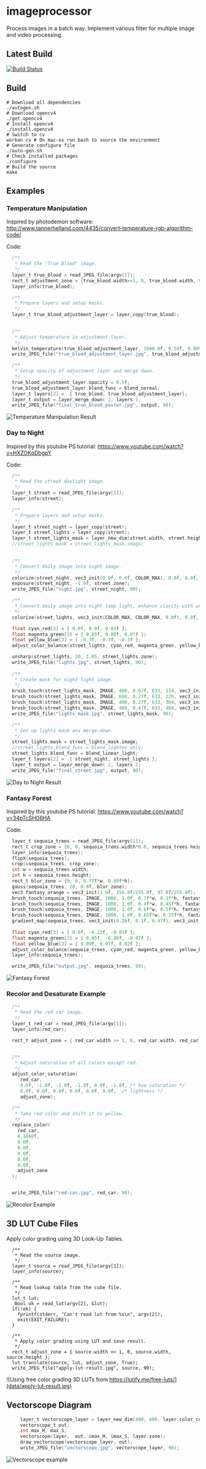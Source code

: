 # imageprocessor
Process images in a batch way. Implement various filter for multiple image and video processing.

## Latest Build

[![Build Status](https://travis-ci.com/mixaal/imageprocessor.svg?branch=master)](https://travis-ci.com/mixaal/imageprocessor)

## Build

```
# Download all dependencies
./autogen.sh 
# Download opencv4
./get.opencv4
# Install opencv4
./install.opencv4
# Switch to cv
workon cv # On mac-os run bash to source the environment
# Generate configure file
./auto-gen.sh
# Check installed packages
./configure
# Build the source
make
```

## Examples

### Temperature Manipulation

Inspired by photodemon software:
  http://www.tannerhelland.com/4435/convert-temperature-rgb-algorithm-code/

Code:
```c
  /**
   * Read the "True Blood" image.
   */
  layer_t true_blood = read_JPEG_file(argv[1]);
  rect_t adjustment_zone = {true_blood.width>>1, 0, true_blood.width, true_blood.height};
  layer_info(true_blood);

  /**
   * Prepare layers and setup masks.
   */
  layer_t true_blood_adjustment_layer = layer_copy(true_blood);
 

  /**
   * Adjust temperature in adjustment layer.
   */
  kelvin_temperature(true_blood_adjustment_layer, 1600.0f, 0.58f, 0.9999f, adjustment_zone);
  write_JPEG_file("true_blood_adjustment_layer.jpg", true_blood_adjustment_layer, 90);

  /**
   * Setup opacity of adjustment layer and merge down.
   */
  true_blood_adjustment_layer.opacity = 0.5f;
  true_blood_adjustment_layer.blend_func = blend_normal;
  layer_t layers[2] =  { true_blood, true_blood_adjustment_layer};
  layer_t output = layer_merge_down( 2, layers );
  write_JPEG_file("final_true_blood_poster.jpg", output, 90);


```

![Temperature Manipulation Result](data/final_true_blood_poster.jpg)

### Day to Night 

Inspired by this youtube PS tutorial:
    https://www.youtube.com/watch?v=HXZOKqDbgpY

Code:
```c
  /**
   * Read the street daylight image.
   */
  layer_t street = read_JPEG_file(argv[1]);
  layer_info(street);

  /**
   * Prepare layers and setup masks.
   */
  layer_t street_night = layer_copy(street);
  layer_t street_lights = layer_copy(street);
  layer_t street_lights_mask = layer_new_dim(street.width, street.height, street.color_components, False, False);
  //street_lights.mask = street_lights_mask.image;
 

  /**
   * Convert daily image into night image.
   */
  colorize(street_night, vec3_init(0.0f, 0.0f, COLOR_MAX), 0.8f, 0.0f, ALL_LEVELS, False, street.zone);
  exposure(street_night, -1.9f, street.zone);
  write_JPEG_file("night.jpg", street_night, 90);

  /**
   * Convert daily image into night lamp light, enhance clarity with unsharp mask.
   */
  colorize(street_lights, vec3_init(COLOR_MAX, COLOR_MAX, 0.0f), 0.8f, 0.0f, ALL_LEVELS, False, street.zone);

  float cyan_red[3] = { 0.0f, 0.0f, 0.03f };
  float magenta_green[3] = { 0.05f, 0.08f, 0.07f };
  float yellow_blue[3] = { -0.3f, -0.3f, -0.3f };
  adjust_color_balance(street_lights, cyan_red, magenta_green, yellow_blue, street_lights.zone);

  unsharp(street_lights, 20, 1.05, street_lights.zone);
  write_JPEG_file("lights.jpg", street_lights, 90);
  
  /**
   * Create mask for night light image.
   */
  brush_touch(street_lights_mask, IMAGE, 400, 0.67f, 633, 114, vec3_init(1.0f, 1.0f, 1.0f), blend_normal);
  brush_touch(street_lights_mask, IMAGE, 600, 0.27f, 633, 220, vec3_init(1.0f, 1.0f, 1.0f), blend_normal);
  brush_touch(street_lights_mask, IMAGE, 400, 0.27f, 633, 304, vec3_init(1.0f, 1.0f, 1.0f), blend_normal);
  brush_touch(street_lights_mask, IMAGE, 400, 0.47f, 633, 404, vec3_init(1.0f, 1.0f, 1.0f), blend_normal);
  write_JPEG_file("lights_mask.jpg", street_lights_mask, 90);

  /**
   * Set up lights mask ans merge-down.
   */
  street_lights.mask = street_lights_mask.image;
  //street_lights.blend_func = blend_lighten_only;
  street_lights.blend_func = blend_linear_light;
  layer_t layers[2] =  { street_night, street_lights };
  layer_t output = layer_merge_down( 2, layers );
  write_JPEG_file("final_street.jpg", output, 90);


```

![Day to Night Result](data/final_street.jpg)

### Fantasy Forest

Inspired by this youtube PS tutorial: 
    https://www.youtube.com/watch?v=34pTcSH06HA

Code:
```c
  layer_t sequoia_trees = read_JPEG_file(argv[1]);
  rect_t crop_zone = {0, 0, sequoia_trees.width*0.8, sequoia_trees.height};
  layer_info(sequoia_trees);
  flipX(sequoia_trees);
  crop(&sequoia_trees, crop_zone);
  int w = sequoia_trees.width;
  int h = sequoia_trees.height;
  rect_t blur_zone = {0, 0, 0.77f*w, 0.89f*h};
  gauss(sequoia_trees, 20, 0.0f, blur_zone);
  vec3 fantasy_orange = vec3_init(1.0f, 156.0f/255.0f, 97.0f/255.0f);
  brush_touch(sequoia_trees, IMAGE, 1000, 1.0f, 0.7f*w, 0.1f*h, fantasy_orange, blend_linear_light);
  brush_touch(sequoia_trees, IMAGE, 1000, 1.0f, 0.4f*w, 0.45f*h, fantasy_orange, blend_linear_light);
  brush_touch(sequoia_trees, IMAGE, 1000, 1.0f, 0.6f*w, 0.5f*h, fantasy_orange, blend_linear_light);
  brush_touch(sequoia_trees, IMAGE, 1000, 1.0f, 0.65f*w, 0.35f*h, fantasy_orange, blend_linear_light);
  gradient_map(sequoia_trees, vec3_init(0.26f, 0.1f, 0.47f), vec3_init(1.0f, 0.67f, 0.05f), 0.5f/*weight*/, 0.22f /*opacity*/, sequoia_trees.zone);
 
  float cyan_red[3] = { 0.0f, -0.22f, -0.03f };
  float magenta_green[3] = { 0.05f, -0.08f, -0.07f };
  float yellow_blue[3] = { 0.09f, 0.07f, 0.02f };
  adjust_color_balance(sequoia_trees, cyan_red, magenta_green, yellow_blue, sequoia_trees.zone);
  layer_info(sequoia_trees);

  write_JPEG_file("output.jpg", sequoia_trees, 90);

```


![Fantasy Forest](data/fantasy-forest.jpg)

### Recolor and Desaturate Example

```c
  /**
   * Read the red car image.
   */
  layer_t red_car = read_JPEG_file(argv[1]);
  layer_info(red_car);

  rect_t adjust_zone = { red_car.width >> 1, 0, red_car.width, red_car.height };


  /**
   * Adjust saturation of all colors except red.
   */
  adjust_color_saturation(
     red_car, 
     0.0f, -1.0f, -1.0f, -1.0f, 0.0f, -1.0f, /* hue saturation */
     0.0f, 0.0f, 0.0f, 0.0f, 0.0f, 0.0f,  /* lightness */
     adjust_zone);

  /**
   * Take red color and shift it to yellow.
   */
  replace_color(
    red_car,
    0.1666f,
    0.0f, 
    0.0f, 
    0.0f,
    0.0f,
    0.0f,
    adjust_zone
  );


  write_JPEG_file("red-car.jpg", red_car, 90);

```

![Recolor Example](data/red-car.jpg)

## 3D LUT Cube Files

Apply color grading using 3D Look-Up Tables. 

```
  /**
   * Read the source image.
   */
  layer_t source = read_JPEG_file(argv[1]);
  layer_info(source);

  /**
   * Read lookup table from the cube file.
   */
  lut_t lut;
  _Bool ok = read_lut(argv[2], &lut);
  if(!ok) {
    fprintf(stderr, "Can't read lut from %s\n", argv[2]);
    exit(EXIT_FAILURE);
  }

  /**
   * Apply color grading using LUT and save result.
   */
  rect_t adjust_zone = { source.width >> 1, 0, source.width, source.height };
  lut_translate(source, lut, adjust_zone, True);
  write_JPEG_file("apply-lut-result.jpg", source, 90);
```

![Using free color grading 3D LUTs from https://lutify.me/free-luts/](data/apply-lut-result.jpg)

## Vectorscope Diagram

```c
     layer_t vectorscope_layer = layer_new_dim(400, 400, layer.color_components, False, False);
     vectorscope_t out;
     int max_H, max_S;
     vectorscope(layer,  out, &max_H, &max_S, layer.zone);
     draw_vectorscope(vectorscope_layer, out);
     write_JPEG_file("vectorscope.jpg", vectorscope_layer, 90);

```
![Vectorscope example](data/vectorscope.jpg)
